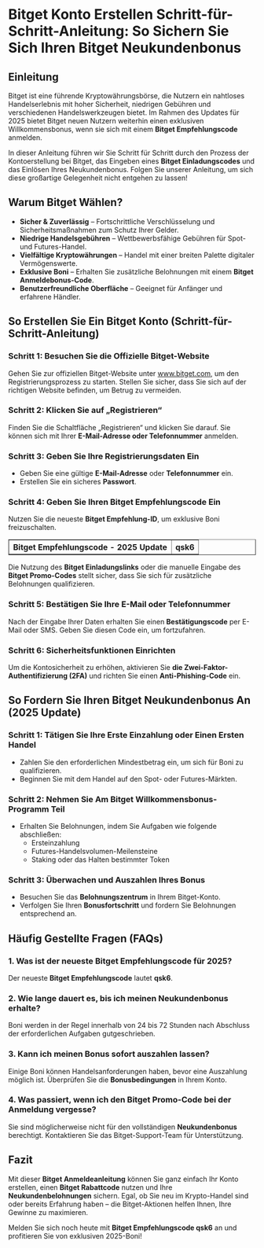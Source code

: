 <h1>Bitget Konto Erstellen Schritt-für-Schritt-Anleitung: So Sichern Sie Sich Ihren Bitget Neukundenbonus</h1>

<h2>Einleitung</h2>
<p>Bitget ist eine führende Kryptowährungsbörse, die Nutzern ein nahtloses Handelserlebnis mit hoher Sicherheit, niedrigen Gebühren und verschiedenen Handelswerkzeugen bietet. Im Rahmen des Updates für 2025 bietet Bitget neuen Nutzern weiterhin einen exklusiven Willkommensbonus, wenn sie sich mit einem <strong>Bitget Empfehlungscode</strong> anmelden.</p>
<p>In dieser Anleitung führen wir Sie Schritt für Schritt durch den Prozess der Kontoerstellung bei Bitget, das Eingeben eines <strong>Bitget Einladungscodes</strong> und das Einlösen Ihres Neukundenbonus. Folgen Sie unserer Anleitung, um sich diese großartige Gelegenheit nicht entgehen zu lassen!</p>

<h2>Warum Bitget Wählen?</h2>
<ul>
    <li><strong>Sicher & Zuverlässig</strong> – Fortschrittliche Verschlüsselung und Sicherheitsmaßnahmen zum Schutz Ihrer Gelder.</li>
    <li><strong>Niedrige Handelsgebühren</strong> – Wettbewerbsfähige Gebühren für Spot- und Futures-Handel.</li>
    <li><strong>Vielfältige Kryptowährungen</strong> – Handel mit einer breiten Palette digitaler Vermögenswerte.</li>
    <li><strong>Exklusive Boni</strong> – Erhalten Sie zusätzliche Belohnungen mit einem <strong>Bitget Anmeldebonus-Code</strong>.</li>
    <li><strong>Benutzerfreundliche Oberfläche</strong> – Geeignet für Anfänger und erfahrene Händler.</li>
</ul>

<h2>So Erstellen Sie Ein Bitget Konto (Schritt-für-Schritt-Anleitung)</h2>
<h3>Schritt 1: Besuchen Sie die Offizielle Bitget-Website</h3>
<p>Gehen Sie zur offiziellen Bitget-Website unter <a href="https://partner.bitget.com/bg/LP3S5U">www.bitget.com</a>, um den Registrierungsprozess zu starten. Stellen Sie sicher, dass Sie sich auf der richtigen Website befinden, um Betrug zu vermeiden.</p>

<h3>Schritt 2: Klicken Sie auf „Registrieren“</h3>
<p>Finden Sie die Schaltfläche „Registrieren“ und klicken Sie darauf. Sie können sich mit Ihrer <strong>E-Mail-Adresse oder Telefonnummer</strong> anmelden.</p>

<h3>Schritt 3: Geben Sie Ihre Registrierungsdaten Ein</h3>
<ul>
    <li>Geben Sie eine gültige <strong>E-Mail-Adresse</strong> oder <strong>Telefonnummer</strong> ein.</li>
    <li>Erstellen Sie ein sicheres <strong>Passwort</strong>.</li>
</ul>

<h3>Schritt 4: Geben Sie Ihren Bitget Empfehlungscode Ein</h3>
<p>Nutzen Sie die neueste <strong>Bitget Empfehlung-ID</strong>, um exklusive Boni freizuschalten.</p>

<table border="1">
    <tr>
        <th>Bitget Empfehlungscode - 2025 Update</th>
        <th>qsk6</th>
    </tr>
</table>

<p>Die Nutzung des <strong>Bitget Einladungslinks</strong> oder die manuelle Eingabe des <strong>Bitget Promo-Codes</strong> stellt sicher, dass Sie sich für zusätzliche Belohnungen qualifizieren.</p>

<h3>Schritt 5: Bestätigen Sie Ihre E-Mail oder Telefonnummer</h3>
<p>Nach der Eingabe Ihrer Daten erhalten Sie einen <strong>Bestätigungscode</strong> per E-Mail oder SMS. Geben Sie diesen Code ein, um fortzufahren.</p>

<h3>Schritt 6: Sicherheitsfunktionen Einrichten</h3>
<p>Um die Kontosicherheit zu erhöhen, aktivieren Sie <strong>die Zwei-Faktor-Authentifizierung (2FA)</strong> und richten Sie einen <strong>Anti-Phishing-Code</strong> ein.</p>

<h2>So Fordern Sie Ihren Bitget Neukundenbonus An (2025 Update)</h2>
<h3>Schritt 1: Tätigen Sie Ihre Erste Einzahlung oder Einen Ersten Handel</h3>
<ul>
    <li>Zahlen Sie den erforderlichen Mindestbetrag ein, um sich für Boni zu qualifizieren.</li>
    <li>Beginnen Sie mit dem Handel auf den Spot- oder Futures-Märkten.</li>
</ul>

<h3>Schritt 2: Nehmen Sie Am Bitget Willkommensbonus-Programm Teil</h3>
<ul>
    <li>Erhalten Sie Belohnungen, indem Sie Aufgaben wie folgende abschließen:
        <ul>
            <li>Ersteinzahlung</li>
            <li>Futures-Handelsvolumen-Meilensteine</li>
            <li>Staking oder das Halten bestimmter Token</li>
        </ul>
    </li>
</ul>

<h3>Schritt 3: Überwachen und Auszahlen Ihres Bonus</h3>
<ul>
    <li>Besuchen Sie das <strong>Belohnungszentrum</strong> in Ihrem Bitget-Konto.</li>
    <li>Verfolgen Sie Ihren <strong>Bonusfortschritt</strong> und fordern Sie Belohnungen entsprechend an.</li>
</ul>

<h2>Häufig Gestellte Fragen (FAQs)</h2>
<h3>1. Was ist der neueste Bitget Empfehlungscode für 2025?</h3>
<p>Der neueste <strong>Bitget Empfehlungscode</strong> lautet <strong>qsk6</strong>.</p>

<h3>2. Wie lange dauert es, bis ich meinen Neukundenbonus erhalte?</h3>
<p>Boni werden in der Regel innerhalb von 24 bis 72 Stunden nach Abschluss der erforderlichen Aufgaben gutgeschrieben.</p>

<h3>3. Kann ich meinen Bonus sofort auszahlen lassen?</h3>
<p>Einige Boni können Handelsanforderungen haben, bevor eine Auszahlung möglich ist. Überprüfen Sie die <strong>Bonusbedingungen</strong> in Ihrem Konto.</p>

<h3>4. Was passiert, wenn ich den Bitget Promo-Code bei der Anmeldung vergesse?</h3>
<p>Sie sind möglicherweise nicht für den vollständigen <strong>Neukundenbonus</strong> berechtigt. Kontaktieren Sie das Bitget-Support-Team für Unterstützung.</p>

<h2>Fazit</h2>
<p>Mit dieser <strong>Bitget Anmeldeanleitung</strong> können Sie ganz einfach Ihr Konto erstellen, einen <strong>Bitget Rabattcode</strong> nutzen und Ihre <strong>Neukundenbelohnungen</strong> sichern. Egal, ob Sie neu im Krypto-Handel sind oder bereits Erfahrung haben – die Bitget-Aktionen helfen Ihnen, Ihre Gewinne zu maximieren.</p>
<p>Melden Sie sich noch heute mit <strong>Bitget Empfehlungscode qsk6</strong> an und profitieren Sie von exklusiven 2025-Boni!</p>
